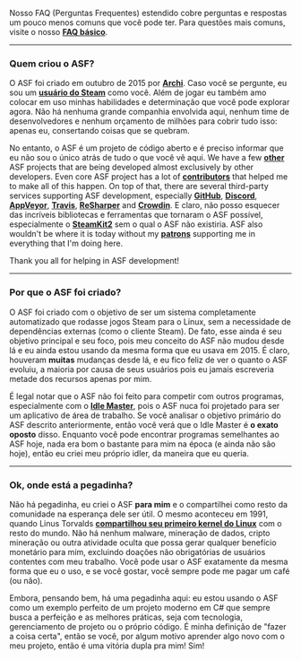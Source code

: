 Nosso FAQ (Perguntas Frequentes) estendido cobre perguntas e respostas um pouco menos comuns que você pode ter. Para questões mais comuns, visite o nosso **[FAQ básico](https://github.com/JustArchiNET/ArchiSteamFarm/wiki/FAQ)**.

* * *

### Quem criou o ASF?

O ASF foi criado em outubro de 2015 por **[Archi](https://github.com/JustArchi)**. Caso você se pergunte, eu sou um **[usuário do Steam](https://steamcommunity.com/profiles/76561198006963719)** como você. Além de jogar eu também amo colocar em uso minhas habilidades e determinação que você pode explorar agora. Não há nenhuma grande companhia envolvida aqui, nenhum time de desenvolvedores e nenhum orçamento de milhões para cobrir tudo isso: apenas eu, consertando coisas que se quebram.

No entanto, o ASF é um projeto de código aberto e é preciso informar que eu não sou o único atrás de tudo o que você vê aqui. We have a few **[other](https://github.com/JustArchiNET?q=ASF-)** ASF projects that are being developed almost exclusively by other developers. Even core ASF project has a lot of **[contributors](https://github.com/JustArchiNET/ArchiSteamFarm/graphs/contributors)** that helped me to make all of this happen. On top of that, there are several third-party services supporting ASF development, especially **[GitHub](https://github.com)**, **[Discord](https://discordapp.com/open-source)**, **[AppVeyor](https://www.appveyor.com)**, **[Travis](https://travis-ci.com)**, **[ReSharper](https://www.jetbrains.com/resharper)** and **[Crowdin](https://crowdin.com)**. E claro, não posso esquecer das incríveis bibliotecas e ferramentas que tornaram o ASF possível, especialmente o **[SteamKit2](https://github.com/SteamRE/SteamKit)** sem o qual o ASF não existiria. ASF also wouldn't be where it is today without my **[patrons](https://www.patreon.com/JustArchi)** supporting me in everything that I'm doing here.

Thank you all for helping in ASF development!

* * *

### Por que o ASF foi criado?

O ASF foi criado com o objetivo de ser um sistema completamente automatizado que rodasse jogos Steam para o Linux, sem a necessidade de dependências externas (como o cliente Steam). De fato, esse ainda é seu objetivo principal e seu foco, pois meu conceito do ASF não mudou desde lá e eu ainda estou usando da mesma forma que eu usava em 2015. É claro, houveram **muitas** mudanças desde lá, e eu fico feliz de ver o quanto o ASF evoluiu, a maioria por causa de seus usuários pois eu jamais escreveria metade dos recursos apenas por mim.

É legal notar que o ASF não foi feito para competir com outros programas, especialmente com o **[Idle Master](https://www.steamidlemaster.com)**, pois o ASF nuca foi projetado para ser um aplicativo de área de trabalho. Se você analisar o objetivo primário do ASF descrito anteriormente, então você verá que o Idle Master é **o exato oposto** disso. Enquanto você pode encontrar programas semelhantes ao ASF hoje, nada era bom o bastante para mim na época (e ainda não são hoje), então eu criei meu próprio idler, da maneira que eu queria.

* * *

### Ok, onde está a pegadinha?

Não há pegadinha, eu criei o ASF **para mim** e o compartilhei como resto da comunidade na esperança dele ser útil. O mesmo aconteceu em 1991, quando Linus Torvalds **[compartilhou seu primeiro kernel do Linux](https://groups.google.com/forum/#!msg/comp.os.Minix/dlNtH7RRrGA/SwRavCzVE7gJ)** com o resto do mundo. Não há nenhum malware, mineração de dados, cripto mineração ou outra atividade oculta que possa gerar qualquer benefício monetário para mim, excluindo doações não obrigatórias de usuários contentes com meu trabalho. Você pode usar o ASF exatamente da mesma forma que eu o uso, e se você gostar, você sempre pode me pagar um café (ou não).

Embora, pensando bem, há uma pegadinha aqui: eu estou usando o ASF como um exemplo perfeito de um projeto moderno em C# que sempre busca a perfeição e as melhores práticas, seja com tecnologia, gerenciamento de projeto ou o próprio código. É minha definição de "fazer a coisa certa", então se você, por algum motivo aprender algo novo com o meu projeto, então é uma vitória dupla pra mim! Sim!
